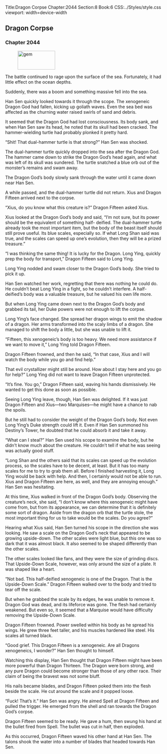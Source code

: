 Title:Dragon Corpse 
Chapter:2044 
Section:8 
Book:6 
CSS:../Styles/style.css 
viewport: width=device-width
  
## Dragon Corpse
### Chapter 2044 
<figure>
	<img src="../Images/gem.gif" alt="gem" id="gem" width="120" height="60" />
</figure>
  

  
  The battle continued to rage upon the surface of the sea. Fortunately, it had little effect on the ocean depths.

Suddenly, there was a boom and something massive fell into the sea.

Han Sen quickly looked towards it through the scope. The xenogeneic Dragon God had fallen, kicking up goliath waves. Even the sea bed was affected as the churning water raised swirls of sand and debris.

It seemed that the Dragon God had lost consciousness. Its body sank, and when Han Sen saw its head, he noted that its skull had been cracked. The hammer-wielding turtle had probably plonked it pretty hard.

“Shit! That dual-hammer turtle is that strong?” Han Sen was shocked.

The dual-hammer turtle quickly dropped into the sea after the Dragon God. The hammer came down to strike the Dragon God’s head again, and what was left of its skull was sundered. The turtle snatched a blue orb out of the monster’s remains and swam away.

The Dragon God’s body slowly sank through the water until it came down near Han Sen.

A while passed, and the dual-hammer turtle did not return. Xius and Dragon Fifteen arrived next to the corpse.

“Xius, do you know what this creature is?” Dragon Fifteen asked Xius.

Xius looked at the Dragon God’s body and said, “I’m not sure, but its power should be the equivalent of something half- deified. The dual-hammer turtle already took the most important item, but the body of the beast itself should still prove useful. Its blue scales, especially so. If what Long Shan said was true, and the scales can speed up one’s evolution, then they will be a prized treasure.”

“I was thinking the same thing! It is lucky for the Dragon. Long Ying, quickly prep the body for transport,” Dragon Fifteen said to Long Ying.

Long Ying nodded and swam closer to the Dragon God’s body. She tried to pick it up.

Han Sen watched her work, regretting that there was nothing he could do. He couldn’t beat Long Ying in a fight, so he couldn’t interfere. A half-deified’s body was a valuable treasure, but he valued his own life more.

But when Long Ying came down next to the Dragon God’s body and grabbed its tail, her Duke powers were not enough to lift the corpse.

Long Ying’s face changed. She spread her dragon wings to emit the shadow of a dragon. Her arms transformed into the scaly limbs of a dragon. She managed to shift the body a little, but she was unable to lift it.

“Fifteen, this xenogeneic’s body is too heavy. We need more assistance if we want to move it,” Long Ying told Dragon Fifteen.

Dragon Fifteen frowned, and then he said, “In that case, Xius and I will watch the body while you go and find help.”

That evil crystallizer might still be around. How about I stay here and you go for help?” Long Ying did not want to leave Dragon Fifteen unprotected.

“It’s fine. You go,” Dragon Fifteen said, waving his hands dismissively. He wanted to get this done as soon as possible.

Seeing Long Ying leave, though, Han Sen was delighted. If it was just Dragon Fifteen and Xius—two Marquises—he might have a chance to nab the spoils.

But he still had to consider the weight of the Dragon God’s body. Not even Long Ying’s Duke strength could lift it. Even if Han Sen summoned his Destiny’s Tower, he doubted that he could absorb it and take it away.

“What can I steal?” Han Sen used his scope to examine the body, but he didn’t know much about the creature. He couldn’t tell if what he was seeing was actually good stuff.

“Long Shan and the others said that its scales can speed up the evolution process, so the scales have to be decent, at least. But it has too many scales for me to try to grab them all. Before I finished harvesting it, Long Ying would be back with help. And then, I certainly would not be able to run. Xius and Dragon Fifteen are here, as well, and they are annoying enough.” Han Sen was hesitating.

At this time, Xius walked in front of the Dragon God’s body. Observing the creature’s neck, she said, “I don’t know where this xenogeneic might have come from, but from its appearance, we can determine that it is definitely some sort of dragon. Aside from the dragon orb that the turtle stole, the most important thing for us to take would be the scales. Do you agree?”

Hearing what Xius said, Han Sen turned his scope in the direction she was looking. He saw a scale on the Dragon God’s neck that appeared to be growing upside-down. The other scales were light blue, but this one was so dark that it was almost black. It also seemed to be shaped differently than the other scales.

The other scales looked like fans, and they were the size of grinding discs. That Upside-Down Scale, however, was only around the size of a plate. It was shaped like a heart.

“Not bad. This half-deified xenogeneic is one of the Dragon. That is the Upside-Down Scale.” Dragon Fifteen walked over to the body and tried to tear off the scale.

But when he grabbed the scale by its edges, he was unable to remove it. Dragon God was dead, and its lifeforce was gone. The flesh had certainly weakened. But even so, it seemed that a Marquise would have difficulty removing the Upside-Down Scale.

Dragon Fifteen frowned. Power swelled within his body as he spread his wings. He grew three feet taller, and his muscles hardened like steel. His scales all turned black.

“Good grief. This Dragon Fifteen is a xenogeneic. Are all Dragons xenogeneics, I wonder?” Han Sen thought to himself.

Watching this display, Han Sen thought that Dragon Fifteen might have been more powerful than Dragon Thirteen. The Dragon were born strong, and any pure Dragon could become stronger than those of any other race. Their claim of being the bravest was not some bluff.

His nails became blades, and Dragon Fifteen poked them into the flesh beside the scale. He cut around the scale and it popped loose.

“Fuck! That’s it.” Han Sen was angry. He aimed Spell at Dragon Fifteen and pulled the trigger. He emerged from the shell and ran towards the Dragon God’s corpse.

Dragon Fifteen seemed to be ready. He gave a hum, then swung his hand at the bullet fired from Spell. The bullet was cut in half, then exploded.

As this occurred, Dragon Fifteen waved his other hand at Han Sen. The talons shook the water into a number of blades that headed towards Han Sen.

